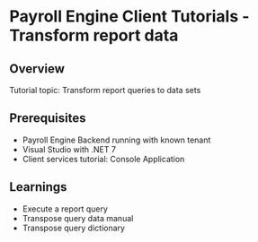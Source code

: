 # Payroll Engine Client Tutorials - Transform report data

## Overview
Tutorial topic: Transform report queries to data sets

## Prerequisites
- Payroll Engine Backend running with known tenant
- Visual Studio with .NET 7
- Client services tutorial: Console Application

## Learnings
- Execute a report query
- Transpose query data manual
- Transpose query dictionary
